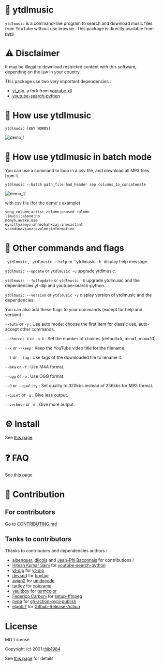 # 🎵 ytdlmusic

`ytdlmusic` is a command-line program to search and download music files from YouTube without use browser.
This package is directly available from [pypi](https://pypi.org/project/ytdlmusic/)

# :warning: Disclaimer

It may be illegal to download restricted content with this software, depending on the law in your country.

This package use two very important dependencies :

- [yt_dlp](https://pypi.org/project/yt_dlp/), a fork from [youtube-dl](https://github.com/ytdl-org/youtube-dl)
- [youtube-search-python](https://pypi.org/project/youtube-search-python/)

# 💫 How use **ytdlmusic**

`ytdlmusic [KEY WORDS]`

![demo_1](https://user-images.githubusercontent.com/45128847/137580908-ce3f1b17-a2b3-4530-bc90-df00fbaf1cfc.gif)

# 💫 How use **ytdlmusic** in batch mode

You can use a command to loop in a csv file, and download all MP3 files from it.

`ytdlmusic --batch path_file had_header sep columns_to_concatenate`

![demo_2](https://user-images.githubusercontent.com/45128847/137581058-e0cca29b-9ad1-472e-bbb0-4fce94b984a0.gif)

with csv file (for the demo's example)

```
song_column;artist_column;unused column
limujii;above;no
nomyn;awake;use
eyazttyzaeyz;zhhezhahkzaj;inexistant
scandinavianz;avalon;information
```

# 🚀 Other commands and flags

` ytdlmusic` , ` ytdlmusic --help` or ``ytdlmusic -h` display help message.

`ytdlmusic --update` or `ytdlmusic -u` upgrade ytdlmusic.

`ytdlmusic --fullupdate` or `ytdlmusic -U` upgrade ytdlmusic and the dependencies yt-dlp and youtube-search-python.

`ytdlmusic --version` or `ytdlmusic -v` display version of ytdlmusic and the dependencies.

You can also add these flags to your commands (except for help and version) :

`--auto` or `-y` : Use auto mode: choose the first item for classic use, auto-accept other commands.

`--choices X` or `-n X` : Set the number of choices (default=5, min=1, max=10).

`--k` or `--keep` : Keep the YouTube video title for the filename.

`--t` or `--tag` : Use tags of the downloaded file to rename it.

`--m4a` or `-f` : Use M4A format.

`--ogg` or `-o` : Use OGG format.

`--Q` or `--quality` : Set quality to 320kbs instead of 256kbs for MP3 format.

`--quiet` or `-q` : Give less output.

`--verbose` or `-d` : Give more output.

# ⚙️ Install

See [this page](INSTALL.md)

# :question: FAQ

See [this page](FAQ.md)

# :construction_worker: Contribution

## For contributors

Go to [CONTRIBUTING.md](CONTRIBUTING.md)

## Tanks to contributors

Thanks to contributors and dependencies authors :

- [albenquer](https://github.com/albenquer), [dlicois](https://github.com/dlicois) and [Jean-Phi Baconnais](https://github.com/jeanphibaconnais) for contributions !
- [Hitesh Kumar Saini](https://github.com/alexmercerind) for [youtube-search-python](https://github.com/alexmercerind/youtube-search-python)
- [yt-dlp](https://github.com/yt-dlp) for [yt-dlp](https://github.com/yt-dlp/yt-dlp)
- [devsnd](https://github.com/devsnd) for [tinytag](https://github.com/devsnd/tinytag)
- [avian2](https://github.com/avian2) for [unidecode](https://github.com/avian2/unidecode)
- [tartley](https://github.com/tartley) for [colorama](https://github.com/tartley/colorama)
- [vaultboy](https://pypi.org/user/vaultboy) for [termcolor](https://pypi.org/project/termcolor/)
- [Federico Carboni](https://github.com/FedericoCarboni) for [setup-ffmpeg](https://github.com/FedericoCarboni/setup-ffmpeg)
- [pypa](https://github.com/pypa) for [gh-action-pypi-publish](https://github.com/pypa/gh-action-pypi-publish)
- [elgohrf](https://github.com/elgohr) for [Github-Release-Action](https://github.com/elgohr/Github-Release-Action)

# License

MIT License

Copyright (c) 2021 [thib1984](https://github.com/thib1984)

See [this page](LICENSE.txt) for details
